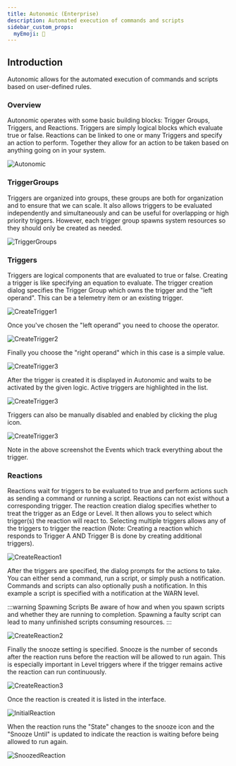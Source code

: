 ```yaml
---
title: Autonomic (Enterprise)
description: Automated execution of commands and scripts
sidebar_custom_props:
  myEmoji: 🤖
---
```


## Introduction

Autonomic allows for the automated execution of commands and scripts based on user-defined rules.

### Overview

Autonomic operates with some basic building blocks: Trigger Groups, Triggers, and Reactions. Triggers are simply logical blocks which evaluate true or false. Reactions can be linked to one or many Triggers and specify an action to perform. Together they allow for an action to be taken based on anything going on in your system.

![Autonomic](/img/autonomic/autonomic.png)

### TriggerGroups

Triggers are organized into groups, these groups are both for organization and to ensure that we can scale. It also allows triggers to be evaluated independently and simultaneously and can be useful for overlapping or high priority triggers. However, each trigger group spawns system resources so they should only be created as needed.

![TriggerGroups](/img/autonomic/trigger_groups.png)

### Triggers

Triggers are logical components that are evaluated to true or false. Creating a trigger is like specifying an equation to evaluate. The trigger creation dialog specifies the Trigger Group which owns the trigger and the "left operand". This can be a telemetry item or an existing trigger.

![CreateTrigger1](/img/autonomic/create_trigger1.png)

Once you've chosen the "left operand" you need to choose the operator.

![CreateTrigger2](/img/autonomic/create_trigger2.png)

Finally you choose the "right operand" which in this case is a simple value.

![CreateTrigger3](/img/autonomic/create_trigger3.png)

After the trigger is created it is displayed in Autonomic and waits to be activated by the given logic. Active triggers are highlighted in the list.

![CreateTrigger3](/img/autonomic/enabled_trigger.png)

Triggers can also be manually disabled and enabled by clicking the plug icon.

![CreateTrigger3](/img/autonomic/disable_trigger.png)

Note in the above screenshot the Events which track everything about the trigger.

### Reactions

Reactions wait for triggers to be evaluated to true and perform actions such as sending a command or running a script. Reactions can not exist without a corresponding trigger. The reaction creation dialog specifies whether to treat the trigger as an Edge or Level. It then allows you to select which trigger(s) the reaction will react to. Selecting multiple triggers allows any of the triggers to trigger the reaction (Note: Creating a reaction which responds to Trigger A AND Trigger B is done by creating additional triggers).

![CreateReaction1](/img/autonomic/create_reaction1.png)

After the triggers are specified, the dialog prompts for the actions to take. You can either send a command, run a script, or simply push a notification. Commands and scripts can also optionally push a notification. In this example a script is specified with a notification at the WARN level.

:::warning Spawning Scripts
Be aware of how and when you spawn scripts and whether they are running to completion. Spawning a faulty script can lead to many unfinished scripts consuming resources.
:::

![CreateReaction2](/img/autonomic/create_reaction2.png)

Finally the snooze setting is specified. Snooze is the number of seconds after the reaction runs before the reaction will be allowed to run again. This is especially important in Level triggers where if the trigger remains active the reaction can run continuously.

![CreateReaction3](/img/autonomic/create_reaction3.png)

Once the reaction is created it is listed in the interface.

![InitialReaction](/img/autonomic/initial_reaction.png)

When the reaction runs the "State" changes to the snooze icon and the "Snooze Until" is updated to indicate the reaction is waiting before being allowed to run again.

![SnoozedReaction](/img/autonomic/snoozed_reaction.png)
